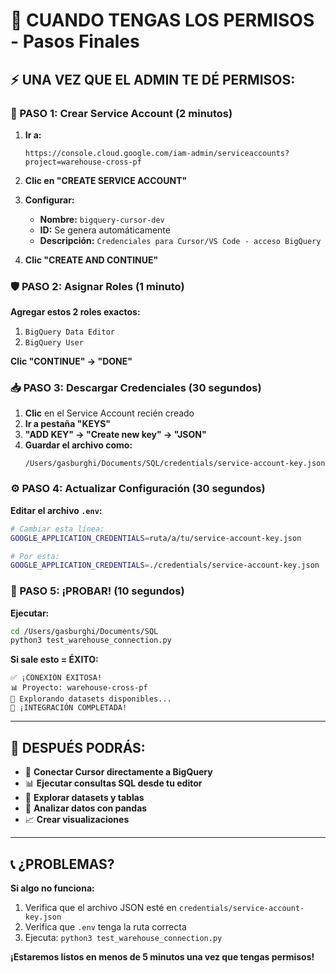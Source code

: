 # 🚀 CUANDO TENGAS LOS PERMISOS - Pasos Finales

## ⚡ **UNA VEZ QUE EL ADMIN TE DÉ PERMISOS:**

### **🔑 PASO 1: Crear Service Account (2 minutos)**

1. **Ir a:**
   ```
   https://console.cloud.google.com/iam-admin/serviceaccounts?project=warehouse-cross-pf
   ```

2. **Clic en "CREATE SERVICE ACCOUNT"**

3. **Configurar:**
   - **Nombre:** `bigquery-cursor-dev`
   - **ID:** Se genera automáticamente
   - **Descripción:** `Credenciales para Cursor/VS Code - acceso BigQuery`

4. **Clic "CREATE AND CONTINUE"**

### **🛡️ PASO 2: Asignar Roles (1 minuto)**

**Agregar estos 2 roles exactos:**
1. `BigQuery Data Editor`
2. `BigQuery User`

**Clic "CONTINUE" → "DONE"**

### **📥 PASO 3: Descargar Credenciales (30 segundos)**

1. **Clic** en el Service Account recién creado
2. **Ir a pestaña "KEYS"**
3. **"ADD KEY" → "Create new key" → "JSON"**
4. **Guardar el archivo como:**
   ```
   /Users/gasburghi/Documents/SQL/credentials/service-account-key.json
   ```

### **⚙️ PASO 4: Actualizar Configuración (30 segundos)**

**Editar el archivo `.env`:**
```bash
# Cambiar esta línea:
GOOGLE_APPLICATION_CREDENTIALS=ruta/a/tu/service-account-key.json

# Por esta:
GOOGLE_APPLICATION_CREDENTIALS=./credentials/service-account-key.json
```

### **🧪 PASO 5: ¡PROBAR! (10 segundos)**

**Ejecutar:**
```bash
cd /Users/gasburghi/Documents/SQL
python3 test_warehouse_connection.py
```

**Si sale esto = ÉXITO:**
```
✅ ¡CONEXIÓN EXITOSA!
📊 Proyecto: warehouse-cross-pf
📁 Explorando datasets disponibles...
🎉 ¡INTEGRACIÓN COMPLETADA!
```

---

## 🎯 **DESPUÉS PODRÁS:**

- 🔗 **Conectar Cursor directamente a BigQuery**
- 📊 **Ejecutar consultas SQL desde tu editor**
- 📁 **Explorar datasets y tablas**
- 🧪 **Analizar datos con pandas**
- 📈 **Crear visualizaciones**

---

## 📞 **¿PROBLEMAS?**

**Si algo no funciona:**
1. Verifica que el archivo JSON esté en `credentials/service-account-key.json`
2. Verifica que `.env` tenga la ruta correcta
3. Ejecuta: `python3 test_warehouse_connection.py`

**¡Estaremos listos en menos de 5 minutos una vez que tengas permisos!** 